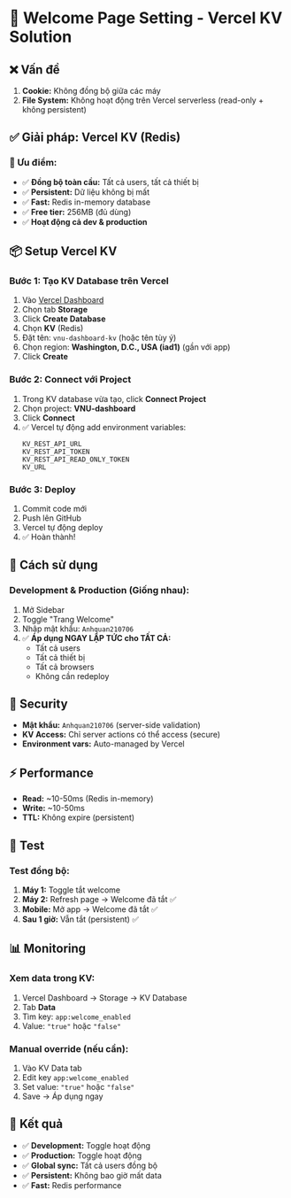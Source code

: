 # 🔧 Welcome Page Setting - Vercel KV Solution

## ❌ Vấn đề

1. **Cookie:** Không đồng bộ giữa các máy
2. **File System:** Không hoạt động trên Vercel serverless (read-only + không persistent)

## ✅ Giải pháp: Vercel KV (Redis)

### 🎯 Ưu điểm:
- ✅ **Đồng bộ toàn cầu:** Tất cả users, tất cả thiết bị
- ✅ **Persistent:** Dữ liệu không bị mất
- ✅ **Fast:** Redis in-memory database
- ✅ **Free tier:** 256MB (đủ dùng)
- ✅ **Hoạt động cả dev & production**

## 📦 Setup Vercel KV

### Bước 1: Tạo KV Database trên Vercel

1. Vào [Vercel Dashboard](https://vercel.com/dashboard)
2. Chọn tab **Storage**
3. Click **Create Database**
4. Chọn **KV** (Redis)
5. Đặt tên: `vnu-dashboard-kv` (hoặc tên tùy ý)
6. Chọn region: **Washington, D.C., USA (iad1)** (gần với app)
7. Click **Create**

### Bước 2: Connect với Project

1. Trong KV database vừa tạo, click **Connect Project**
2. Chọn project: **VNU-dashboard**
3. Click **Connect**
4. ✅ Vercel tự động add environment variables:
   ```
   KV_REST_API_URL
   KV_REST_API_TOKEN
   KV_REST_API_READ_ONLY_TOKEN
   KV_URL
   ```

### Bước 3: Deploy

1. Commit code mới
2. Push lên GitHub
3. Vercel tự động deploy
4. ✅ Hoàn thành!

## 🎯 Cách sử dụng

### Development & Production (Giống nhau):

1. Mở Sidebar
2. Toggle "Trang Welcome"
3. Nhập mật khẩu: `Anhquan210706`
4. ✅ **Áp dụng NGAY LẬP TỨC cho TẤT CẢ:**
   - Tất cả users
   - Tất cả thiết bị
   - Tất cả browsers
   - Không cần redeploy

## 🔐 Security

- **Mật khẩu:** `Anhquan210706` (server-side validation)
- **KV Access:** Chỉ server actions có thể access (secure)
- **Environment vars:** Auto-managed by Vercel

## ⚡ Performance

- **Read:** ~10-50ms (Redis in-memory)
- **Write:** ~10-50ms
- **TTL:** Không expire (persistent)

## 🧪 Test

### Test đồng bộ:

1. **Máy 1:** Toggle tắt welcome
2. **Máy 2:** Refresh page → Welcome đã tắt ✅
3. **Mobile:** Mở app → Welcome đã tắt ✅
4. **Sau 1 giờ:** Vẫn tắt (persistent) ✅

## 📊 Monitoring

### Xem data trong KV:

1. Vercel Dashboard → Storage → KV Database
2. Tab **Data**
3. Tìm key: `app:welcome_enabled`
4. Value: `"true"` hoặc `"false"`

### Manual override (nếu cần):

1. Vào KV Data tab
2. Edit key `app:welcome_enabled`
3. Set value: `"true"` hoặc `"false"`
4. Save → Áp dụng ngay

## 🎉 Kết quả

- ✅ **Development:** Toggle hoạt động
- ✅ **Production:** Toggle hoạt động
- ✅ **Global sync:** Tất cả users đồng bộ
- ✅ **Persistent:** Không bao giờ mất data
- ✅ **Fast:** Redis performance
